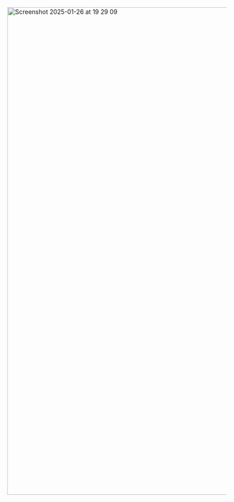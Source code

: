 
<img width="1119" alt="Screenshot 2025-01-26 at 19 29 09" src="https://github.com/user-attachments/assets/c2ecca76-149c-43ef-b027-34f48b77b121" />
